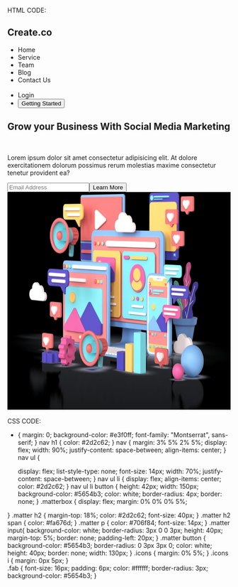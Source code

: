 HTML CODE:
<!DOCTYPE html>
<html lang="en">
<head>
    <meta charset="UTF-8">
    <meta name="viewport" content="width=device-width, initial-scale=1.0">
    <title>Task-1</title>
    <link rel="stylesheet" type="text/css" href="index.css">
</head>
<body>
    <nav>
        <h1>Create.co</h1>
        <ul>
            <li>Home</li>
            <li>Service</li>
            <li>Team</li>
            <li>Blog</li>
            <li>Contact Us</li>
            <li style="opacity: 0;">....</li>
            <li>Login</li>
            <li><button>Getting Started</button></li>
        </ul>
    </nav>
    <div class="matterbox">
        <div class="matter">
            <h2>Grow your Business With <span>Social Media Marketing</span></h2><br>
            <p>Lorem ipsum dolor sit amet consectetur adipisicing elit. At dolore exercitationem dolorum possimus rerum molestias maxime consectetur tenetur provident ea?</p>
            <div><input type="text" placeholder="Email Address"><button>Learn More</button></div>
        </div>
        <div>
            <img src="BASE.jpg" alt="Image" height="490px" width="720px" >
        </div>
    </div>
    <div class="icons">
        <i class="fab fa-instagram"></i>
        <i class="fab fa-facebook"></i>
        <i class="fab fa-twitter"></i>
        <i class="fab fa-youtube"></i>
        <i class="fab fa-whatsapp"></i>
    </div>
</body>
</html>

CSS CODE:
* {
    margin: 0;
    background-color: #e3f0ff;
    font-family: "Montserrat", sans-serif;
}
nav h1 {
    color: #2d2c62;
}
nav {
    margin: 3% 5% 2% 5%;
    display: flex;
    width: 90%;
    justify-content: space-between;
    align-items: center;
}
nav ul {
    
    display: flex;
    list-style-type: none;
    font-size: 14px;
    width: 70%;
    justify-content: space-between;
}
nav ul li {
    display: flex;
    align-items: center;
    color: #2d2c62;
}
nav ul li button {
    height: 42px;
    width: 150px;
    background-color: #5654b3;
    color: white;
    border-radius: 4px;
    border: none;
}
.matterbox {
    display: flex;
    margin: 0% 0% 0% 5%;
    
}
.matter h2 {
    margin-top: 18%;
    color: #2d2c62;
    font-size: 40px;
}
.matter h2 span {
    color: #fa676d;
}
.matter p {
    color: #706f84;
    font-size: 14px;
}
.matter input{
    background-color: white;
    border-radius: 3px 0 0 3px;
    height: 40px;
    margin-top: 5%;
    border: none;
    padding-left: 20px;
}
.matter button {
    background-color: #5654b3;
    border-radius: 0 3px 3px 0;
    color: white;
    height: 40px;
    border: none;
    width: 130px;
}
.icons {
    margin: 0% 5%;
}
.icons i {
    margin: 0px 5px;
}        
.fab {
    font-size: 16px;
    padding: 6px;
    color: #ffffff;
    border-radius: 3px;
    background-color: #5654b3;
}
